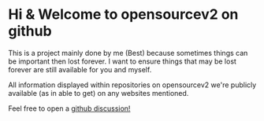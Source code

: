 # Hi & Welcome to opensourcev2 on github

This is a project mainly done by me (Best) because sometimes things can be important then lost forever. I want to ensure things that may be lost forever are still available for you and myself. 

All information displayed within repositories on opensourcev2 we're publicly available (as in able to get) on any websites mentioned.

Feel free to open a [github discussion!](https://github.com/orgs/opensourcev2/discussions)
